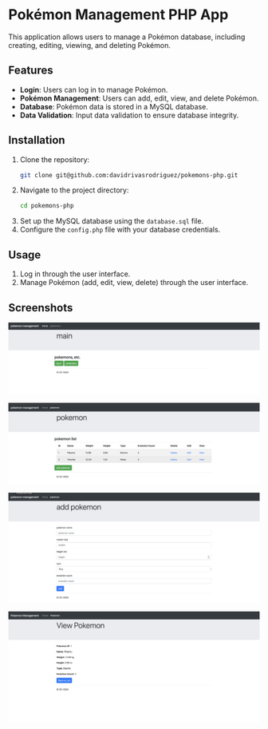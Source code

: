 # Pokémon Management PHP App

This application allows users to manage a Pokémon database, including creating, editing, viewing, and deleting Pokémon.

## Features

- **Login**: Users can log in to manage Pokémon.
- **Pokémon Management**: Users can add, edit, view, and delete Pokémon.
- **Database**: Pokémon data is stored in a MySQL database.
- **Data Validation**: Input data validation to ensure database integrity.

## Installation

1. Clone the repository:
    ```bash
    git clone git@github.com:davidrivasrodriguez/pokemons-php.git
    ```
2. Navigate to the project directory:
    ```bash
    cd pokemons-php
    ```
3. Set up the MySQL database using the `database.sql` file.
4. Configure the `config.php` file with your database credentials.

## Usage
1. Log in through the user interface.
2. Manage Pokémon (add, edit, view, delete) through the user interface.

## Screenshots

![First Image](assets/1.png)

![Second Image](assets/2.png)

![Third Image](assets/3.png)

![Fourth Image](assets/4.png)